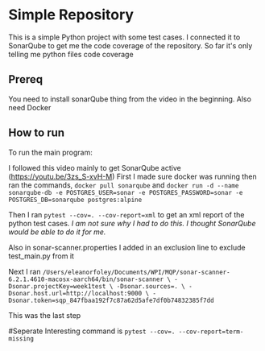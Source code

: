 # Simple Repository

This is a simple Python project with some test cases. I connected it to SonarQube to get me the code coverage of the repository. So far it's only telling me python files code coverage

## Prereq

You need to install sonarQube thing from the video in the beginning. Also need Docker

## How to run

To run the main program:


I followed this video mainly to get SonarQube active (https://youtu.be/3zs_S-xvH-M)
First I made sure docker was running then ran the commands, `docker pull sonarqube`
and `docker run -d --name sonarqube-db -e POSTGRES_USER=sonar -e POSTGRES_PASSWORD=sonar -e POSTGRES_DB=sonarqube postgres:alpine`

Then I ran `pytest --cov=. --cov-report=xml` to get an xml report of the python test cases.
*I am not sure why I had to do this. I thought SonarQube would be able to do it for me.*

Also in sonar-scanner.properties I added in an exclusion line to exclude test_main.py from it


Next I ran `/Users/eleanorfoley/Documents/WPI/MQP/sonar-scanner-6.2.1.4610-macosx-aarch64/bin/sonar-scanner \
  -Dsonar.projectKey=week1test \
  -Dsonar.sources=. \
  -Dsonar.host.url=http://localhost:9000 \
  -Dsonar.token=sqp_847fbaa192f7c87a62d5afe7df0b74832385f7dd`

  This was the last step





  #Seperate
Interesting command is `pytest --cov=. --cov-report=term-missing`